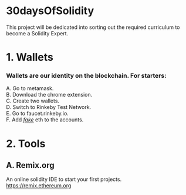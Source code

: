 # 30daysOfSolidity
This project will be dedicated into sorting out the required curriculum to become a Solidity Expert.

# 1. Wallets
### Wallets are our identity on the blockchain. For starters:
A. Go to metamask.<br>
B. Download the chrome extension.<br>
C. Create two wallets.<br>
D. Switch to Rinkeby Test Network.<br>
E. Go to faucet.rinkeby.io.<br>
F. Add <u><i>fake</i></u> eth to the accounts.<br>

# 2. Tools
## A. Remix.org 
An online solidity IDE to start your first projects.<br>
https://remix.ethereum.org
